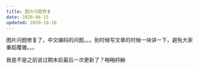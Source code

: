 ```yaml
---
title: 图片问题修复
date: 2020-06-15
updated: 2020-10-16
---
```



图片问题修复了，中文编码的问题。。。到时候写文章的时候一块讲一下，避免大家重蹈覆辙。。。



我是不是之前说过期末前最后一次更新了？~~啪啪打脸~~
